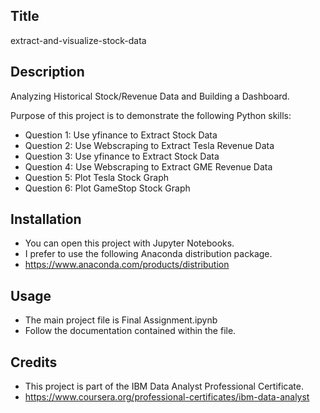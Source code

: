 ## Title 
extract-and-visualize-stock-data


## Description
Analyzing Historical Stock/Revenue Data and Building a Dashboard. 

Purpose of this project is to demonstrate the following Python skills: 
- Question 1: Use yfinance to Extract Stock Data
- Question 2: Use Webscraping to Extract Tesla Revenue Data
- Question 3: Use yfinance to Extract Stock Data
- Question 4: Use Webscraping to Extract GME Revenue Data
- Question 5: Plot Tesla Stock Graph
- Question 6: Plot GameStop Stock Graph


## Installation
- You can open this project with Jupyter Notebooks.
- I prefer to use the following Anaconda distribution package. 
- https://www.anaconda.com/products/distribution 


## Usage
- The main project file is Final Assignment.ipynb
- Follow the documentation contained within the file. 


## Credits
- This project is part of the IBM Data Analyst Professional Certificate.
- https://www.coursera.org/professional-certificates/ibm-data-analyst


